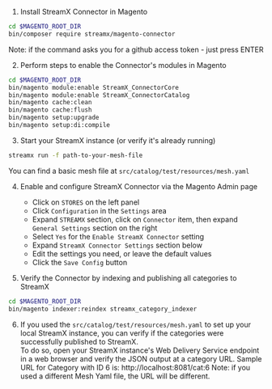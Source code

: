 1. Install StreamX Connector in Magento
```bash
cd $MAGENTO_ROOT_DIR
bin/composer require streamx/magento-connector
```

Note: if the command asks you for a github access token - just press ENTER

2. Perform steps to enable the Connector's modules in Magento
```bash
cd $MAGENTO_ROOT_DIR
bin/magento module:enable StreamX_ConnectorCore
bin/magento module:enable StreamX_ConnectorCatalog
bin/magento cache:clean
bin/magento cache:flush
bin/magento setup:upgrade
bin/magento setup:di:compile
```

3. Start your StreamX instance (or verify it's already running)
```bash
streamx run -f path-to-your-mesh-file
```

You can find a basic mesh file at `src/catalog/test/resources/mesh.yaml`

4. Enable and configure StreamX Connector via the Magento Admin page
   - Click on `STORES` on the left panel
   - Click `Configuration` in the `Settings` area
   - Expand `STREAMX` section, click on `Connector` item, then expand `General Settings` section on the right
   - Select `Yes` for the `Enable StreamX Connector` setting
   - Expand `StreamX Connector Settings` section below
   - Edit the settings you need, or leave the default values
   - Click the `Save Config` button


5. Verify the Connector by indexing and publishing all categories to StreamX
```bash
cd $MAGENTO_ROOT_DIR
bin/magento indexer:reindex streamx_category_indexer
```

6. If you used the `src/catalog/test/resources/mesh.yaml` to set up your local StreamX instance,
   you can verify if the categories were successfully published to StreamX.<br/>
   To do so, open your StreamX instance's Web Delivery Service endpoint in a web browser and verify the JSON output at a category URL.
   Sample URL for Category with ID 6 is: http://localhost:8081/cat:6
   Note: if you used a different Mesh Yaml file, the URL will be different.